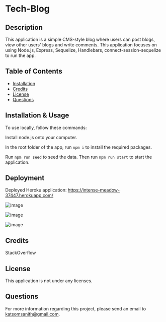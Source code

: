# Tech-Blog

  ## Description

  This application is a simple CMS-style blog where users can post blogs, view other users' blogs and write comments. This application focuses on using Node.js, Express, Sequelize, Handlebars, connect-session-sequelize to run the app.

  ## Table of Contents
  
  - [Installation](#installation)
  - [Credits](#credits)
  - [License](#license)
  - [Questions](#questions)

  ## Installation & Usage

  To use locally, follow these commands:
   
  Install node.js onto your computer.
  
  In the root folder of the app, run `npm i` to install the required packages.
  
  Run `npm run seed` to seed the data. Then run `npm run start` to start the application.
  
  ## Deployment
  
  Deployed Heroku application: https://intense-meadow-37447.herokuapp.com/
  
  ![image](https://user-images.githubusercontent.com/105574653/205253011-cc49cea0-9ff3-434d-9066-5c0e608099ee.png)
  
  ![image](https://user-images.githubusercontent.com/105574653/205253073-622f9cb3-d32c-4a70-be13-dab161640d78.png)

  ![image](https://user-images.githubusercontent.com/105574653/205253120-ce6fe0f6-8202-47b9-ba66-0d264f23123f.png)

  
  ## Credits

  StackOverflow

  ## License

  This application is not under any licenses.

  ## Questions

  For more information regarding this project, please send an email to katsomsanith@gmail.com.


